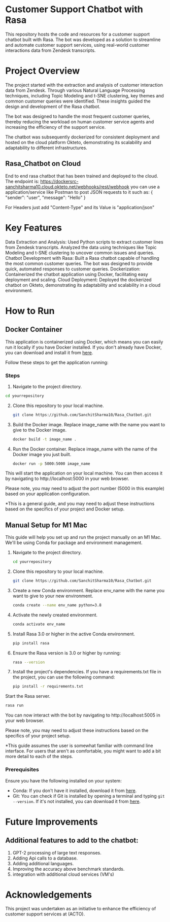 #
# Customer Support Chatbot with Rasa
This repository hosts the code and resources for a customer support chatbot built with Rasa. The bot was developed as a solution to streamline and automate customer support services, using real-world customer interactions data from Zendesk transcripts.

# Project Overview
The project started with the extraction and analysis of customer interaction data from Zendesk. Through various Natural Language Processing techniques, including Topic Modeling and t-SNE clustering, key themes and common customer queries were identified. These insights guided the design and development of the Rasa chatbot.

The bot was designed to handle the most frequent customer queries, thereby reducing the workload on human customer service agents and increasing the efficiency of the support service.

The chatbot was subsequently dockerized for consistent deployment and hosted on the cloud platform Okteto, demonstrating its scalability and adaptability to different infrastructures.

## Rasa_Chatbot on Cloud
End to end rasa chatbot that has been trained and deployed to the cloud.
The endpoint is: https://dockersrc-sanchitsharma10.cloud.okteto.net/webhooks/rest/webhook you can use a application/service like Postman to post JSON requests to it such as:
{
    "sender": "user",
    "message": "Hello"
}

For Headers just add "Content-Type" and its Value is "application/json" 

# Key Features
Data Extraction and Analysis: Used Python scripts to extract customer lines from Zendesk transcripts. Analyzed the data using techniques like Topic Modeling and t-SNE clustering to uncover common issues and queries.
Chatbot Development with Rasa: Built a Rasa chatbot capable of handling the most common customer queries. The bot was designed to provide quick, automated responses to customer queries.
Dockerization: Containerized the chatbot application using Docker, facilitating easy deployment and scaling.
Cloud Deployment: Deployed the dockerized chatbot on Okteto, demonstrating its adaptability and scalability in a cloud environment.

# How to Run
## Docker Container
This application is containerized using Docker, which means you can easily run it locally if you have Docker installed. If you don't already have Docker, you can download and install it from [here](https://www.docker.com/products/docker-desktop).

Follow these steps to get the application running:

### Steps
1. Navigate to the project directory.

  ```bash  
  cd yourrepository
  ```

2. Clone this repository to your local machine.

   ```bash
   git clone https://github.com/SanchitSharma10/Rasa_Chatbot.git
   ```
   
3. Build the Docker image. Replace image_name with the name you want to give to the Docker image.

   ```bash
   docker build -t image_name .
   ```
   
4. Run the Docker container. Replace image_name with the name of the Docker image you just built.

   ```bash
   docker run -p 5000:5000 image_name
   ```
   
This will start the application on your local machine. You can then access it by navigating to http://localhost:5000 in your web browser.

Please note, you may need to adjust the port number (5000 in this example) based on your application configuration.


*This is a general guide, and you may need to adjust these instructions based on the specifics of your project and Docker setup.

## Manual Setup for M1 Mac

This guide will help you set up and run the project manually on an M1 Mac. We'll be using Conda for package and environment management.


1. Navigate to the project directory.

    ```bash
    cd yourrepository
    ```

2. Clone this repository to your local machine.

   ```bash
   git clone https://github.com/SanchitSharma10/Rasa_Chatbot.git
   ```
  
3. Create a new Conda environment. Replace env_name with the name you want to give to your new environment.

    ```bash
    conda create --name env_name python=3.8
    ```

4. Activate the newly created environment.

    ```bash
    conda activate env_name
    ```

5. Install Rasa 3.0 or higher in the active Conda environment.

    ```bash
    pip install rasa
    ```

6. Ensure the Rasa version is 3.0 or higher by running:

   ```bash
   rasa --version
   ```
   
7. Install the project's dependencies. If you have a requirements.txt file in the project, you can use the following command:

   ```bash
   pip install -r requirements.txt
   ```

Start the Rasa server.
   
   ```bash
   rasa run
   ```

You can now interact with the bot by navigating to http://localhost:5005 in your web browser.

Please note, you may need to adjust these instructions based on the specifics of your project setup.

*This guide assumes the user is somewhat familiar with command line interface. For users that aren't as comfortable, you might want to add a bit more detail to each of the steps.


### Prerequisites

Ensure you have the following installed on your system:

- Conda: If you don't have it installed, download it from [here](https://docs.conda.io/en/latest/miniconda.html#macosx-installers).
- Git: You can check if Git is installed by opening a terminal and typing `git --version`. If it's not installed, you can download it from [here](https://git-scm.com/downloads).

   
# Future Improvements

  ## Additional features to add to the chatbot:

  1. GPT-2 processing of large text responses.
  2. Adding Api calls to a database.
  3. Adding additional languages.
  4. Improving the accuracy above benchmark standards.
  5. integration with additional cloud services (VM's)

# Acknowledgements
This project was undertaken as an initiative to enhance the efficiency of customer support services at (ACTO).





